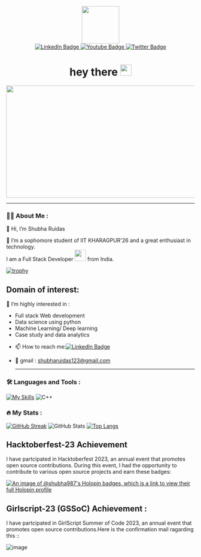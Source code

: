 <div id="header" align="center">
  <img src="https://media.giphy.com/media/M9gbBd9nbDrOTu1Mqx/giphy.gif" width="100"/>
  <div id="badges">
  <a href="https://www.linkedin.com/in/shubha-ruidas-304978253/">
    <img src="https://img.shields.io/badge/LinkedIn-blue?style=for-the-badge&logo=linkedin&logoColor=white" alt="LinkedIn Badge"/>
  </a>
  <a href="https://www.youtube.com/channel/UCw2h_kCNFfD9uoqbjD2czzQ">
    <img src="https://img.shields.io/badge/YouTube-red?style=for-the-badge&logo=youtube&logoColor=white" alt="Youtube Badge"/>
  </a>
  <a href="https://twitter.com/kill_dollar_69">
    <img src="https://img.shields.io/badge/Twitter-green?style=for-the-badge&logo=Twitter&logoColor=white" alt="Twitter Badge"/>
  </a>
</div>
   <img src="https://komarev.com/ghpvc/?username=shubha987&style=flat-square&color=blue" alt=""/>
  <h1>
  hey there 
  <img src="https://media.giphy.com/media/hvRJCLFzcasrR4ia7z/giphy.gif" width="30px"/>
  </h1>
</div>
<div align="center">
  <img src="https://media.giphy.com/media/dWesBcTLavkZuG35MI/giphy.gif" width="600" height="300"/>
</div>

---

### 👩‍💻 About Me :
👋 Hi, I’m Shubha Ruidas
<p>👀 I’m a sophomore student of IIT KHARAGPUR'26 and a great enthusiast in technology.<br>
I am a Full Stack Developer <img src="https://media.giphy.com/media/WUlplcMpOCEmTGBtBW/giphy.gif" width="30"> from India.</p>

[![trophy](https://github-profile-trophy.vercel.app/?username=shubha987)](https://github.com/shubha987/github-profile-trophy)

## Domain of interest:
 🌱 I’m highly interested in : 
 <ul>
        <li> Full stack Web development</li>
        <li> Data science using python </li>
        <li> Machine Learning/ Deep learning </li>
        <li> Case study and data analytics </li>
    </ul>

- 📫 How to reach me:[![LinkedIn Badge](https://img.shields.io/badge/-Shubha-blue?style=flat&logo=Linkedin&logoColor=white)](linkedin.com/in/shubha-ruidas-304978253)
- 📧 gmail : shubharuidas123@gmail.com

  ---

### 🛠️ Languages and Tools :

[![My Skills](https://skillicons.dev/icons?i=c,html,css,js,git,github,react,python,django,nodejs,figma)](https://skills.thijs.gg)
![C++](https://img.shields.io/badge/c++-%2300599C.svg?style=for-the-badge&logo=c%2B%2B&logoColor=white)

### 🔥 My Stats :

[![GitHub Streak](http://github-readme-streak-stats.herokuapp.com?user=shubha987&theme=dark&background=000000)](https://git.io/streak-stats)
![GitHub Stats](https://github-readme-stats.vercel.app/api?username=shubha987&theme=cobalt)
[![Top Langs](https://github-readme-stats.vercel.app/api/top-langs/?username=shubha987&layout=compact&show_icons=true)](https://github.com/anuraghazra/github-readme-stats)

## Hacktoberfest-23 Achievement
I have partcipated in Hacktoberfest 2023, an annual event that promotes open source contributions. During this event, I had the opportunity to contribute to various open source projects and earn these badges:

[![An image of @shubha987's Holopin badges, which is a link to view their full Holopin profile](https://holopin.me/shubha987)](https://holopin.io/@shubha987)

## Girlscript-23 (GSSoC) Achievement :
I have partcipated in GirlScript Summer of Code 2023, an annual event that promotes open source contributions.Here is the confirmation mail ragarding this ::

![image](https://github.com/shubha987/shubha987/assets/116547779/7e11d60e-8f34-4d3d-bac5-060453559004)

<!---
shubha987/shubha987 is a ✨ special ✨ repository because its `README.md` (this file) appears on your GitHub profile.
You can click the Preview link to take a look at your changes.
--->
